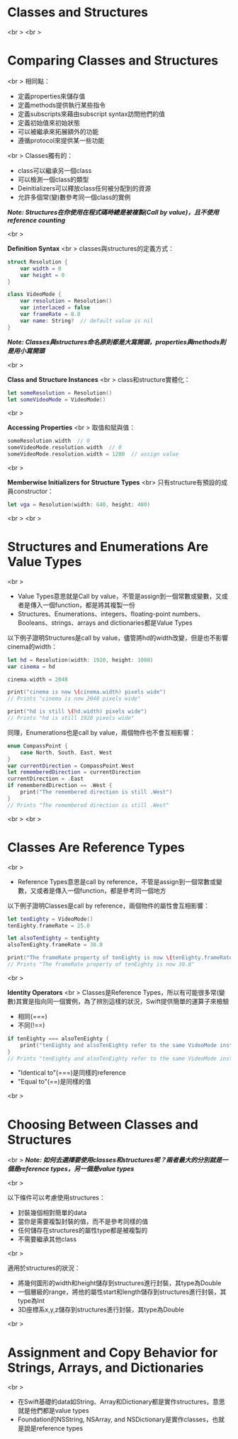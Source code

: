 # Classes and Structures
<br \>
<br \>

# Comparing Classes and Structures
<br \>
相同點：
* 定義properties來儲存值
* 定義methods提供執行某些指令
* 定義subscripts來藉由subscript syntax訪問他們的值
* 定義初始值來初始狀態
* 可以被繼承來拓展額外的功能
* 遵循protocol來提供某一些功能

<br \>
Classes獨有的：
* class可以繼承另一個class
* 可以檢測一個class的類型
* Deinitializers可以釋放class任何被分配到的資源
* 允許多個常(變)數參考同一個class的實例

***Note: Structures在你使用在程式碼時總是被複製(Call by value)，且不使用reference counting***

<br \>

**Definition Syntax**
<br \>
classes與structures的定義方式：
```swift
struct Resolution {
    var width = 0
    var height = 0
}

class VideoMode {
    var resolution = Resolution()
    var interlaced = false
    var frameRate = 0.0
    var name: String?  // default value is nil
}
```
***Note: Classes與structures命名原則都是大寫開頭，properties與methods則是用小寫開頭***

<br \>

**Class and Structure Instances**
<br \>
class和structure實體化：
```swift
let someResolution = Resolution()
let someVideoMode = VideoMode()
```

<br \>

**Accessing Properties**
<br \>
取值和賦與值：
```swift
someResolution.width  // 0
someVideoMode.resolution.width  // 0
someVideoMode.resolution.width = 1280  // assign value
```

<br \>

**Memberwise Initializers for Structure Types**
<br\>
只有structure有預設的成員constructor：
```swift
let vga = Resolution(width: 640, height: 480)
```

<br \>
<br \>
# Structures and Enumerations Are Value Types
<br \>
* Value Types意思就是Call by value，不管是assign到一個常數或變數，又或者是傳入一個function，都是將其複製一份
* Structures、Enumerations、integers、floating-point numbers、Booleans、strings、arrays and dictionaries都是Value Types

以下例子證明Structures是call by value，儘管將hd的width改變，但是也不影響cinema的width：
```swift
let hd = Resolution(width: 1920, height: 1080)
var cinema = hd

cinema.width = 2048

print("cinema is now \(cinema.width) pixels wide")
// Prints "cinema is now 2048 pixels wide"

print("hd is still \(hd.width) pixels wide")
// Prints "hd is still 1920 pixels wide"
```

同理，Enumerations也是call by value，兩個物件也不會互相影響：
```swift
enum CompassPoint {
    case North, South, East, West
}
var currentDirection = CompassPoint.West
let rememberedDirection = currentDirection
currentDirection = .East
if rememberedDirection == .West {
    print("The remembered direction is still .West")
}
// Prints "The remembered direction is still .West"
```

<br \>
<br \>
# Classes Are Reference Types
<br \>
* Reference Types意思是call by reference，不管是assign到一個常數或變數，又或者是傳入一個function，都是參考同一個地方

以下例子證明Classes是call by reference，兩個物件的屬性會互相影響：
```swift
let tenEighty = VideoMode()
tenEighty.frameRate = 25.0

let alsoTenEighty = tenEighty
alsoTenEighty.frameRate = 30.0

print("The frameRate property of tenEighty is now \(tenEighty.frameRate)")
// Prints "The frameRate property of tenEighty is now 30.0"
```

<br \>

**Identity Operators**
<br \>
Classes是Reference Types，所以有可能很多常(變數)其實是指向同一個實例，為了辨別這樣的狀況，Swift提供簡單的運算子來檢驗
* 相同(===) 
* 不同(!==)

```swift
if tenEighty === alsoTenEighty {
    print("tenEighty and alsoTenEighty refer to the same VideoMode instance.")
}
// Prints "tenEighty and alsoTenEighty refer to the same VideoMode instance."
```

* "Identical to"(===)是同樣的reference
* "Equal to"(==)是同樣的值
 
<br \>

# Choosing Between Classes and Structures
<br \>
***Note: 如何去選擇要使用classes和structures呢？兩者最大的分別就是一個是reference types，另一個是value types***

<br \>

以下條件可以考慮使用structures：
* 封裝幾個相對簡單的data
* 當你是需要複製封裝的值，而不是參考同樣的值
* 任何儲存在structures的屬性type都是被複製的
* 不需要繼承其他class

<br \>

適用於structures的狀況：
* 將幾何圖形的width和height儲存到structures進行封裝，其type為Double
* 一個層級的range，將他的屬性start和length儲存到structures進行封裝，其type為Int
* 3D座標系x,y,z儲存到structures進行封裝，其type為Double


<br \>

# Assignment and Copy Behavior for Strings, Arrays, and Dictionaries
<br \>
* 在Swift基礎的data如String、Array和Dictionary都是實作structures，意思就是他們都是value types
* Foundation的NSString, NSArray, and NSDictionary是實作classes，也就是說是reference types

